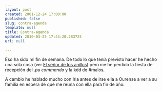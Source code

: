 ```yaml
---
layout: post
created: 2001-12-24 17:00:00
published: false
slug: contra-agenda
template: null
title: Contra-agenda
updated: 2010-03-25 17:44:20.283725
url: null

---
```


Eso ha sido mi fin de semana. De todo lo que tenía previsto hacer he hecho una sola cosa (ver <a href='http://www.lordoftherings.net'>El señor de los anillos</a>) pero me he perdido la fiesta de recepción del <i>.pu commando</i> y la kdd de #malos.

A cambio he hablado mucho con Iria antes de irse ella a Ourense a ver a su familia en espera de que me reuna con ella para fin de año.



